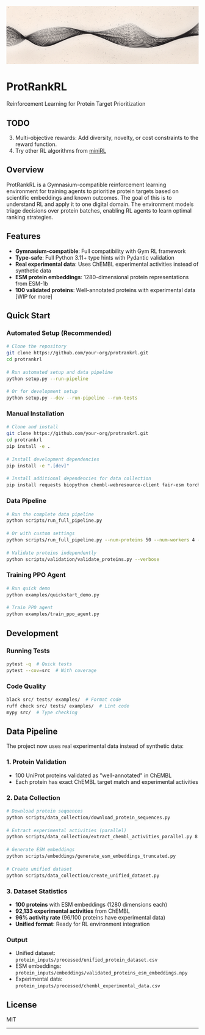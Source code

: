 ![Banner](assets/github_banner.png)

# ProtRankRL

Reinforcement Learning for Protein Target Prioritization

## TODO
3. Multi-objective rewards: Add diversity, novelty, or cost constraints to the reward function.
4. Try other RL algorithms from [miniRL](https://github.com/seungeunrho/minimalRL)

## Overview

ProtRankRL is a Gymnasium-compatible reinforcement learning environment for training agents to prioritize protein targets based on scientific embeddings and known outcomes. The goal of this is to understand RL and apply it to one digital domain. The environment models triage decisions over protein batches, enabling RL agents to learn optimal ranking strategies.

## Features

- **Gymnasium-compatible**: Full compatibility with Gym RL framework
- **Type-safe**: Full Python 3.11+ type hints with Pydantic validation
- **Real experimental data**: Uses ChEMBL experimental activities instead of synthetic data
- **ESM protein embeddings**: 1280-dimensional protein representations from ESM-1b
- **100 validated proteins**: Well-annotated proteins with experimental data
[WIP for more]

## Quick Start

### Automated Setup (Recommended)

```bash
# Clone the repository
git clone https://github.com/your-org/protrankrl.git
cd protrankrl

# Run automated setup and data pipeline
python setup.py --run-pipeline

# Or for development setup
python setup.py --dev --run-pipeline --run-tests
```

### Manual Installation

```bash
# Clone and install
git clone https://github.com/your-org/protrankrl.git
cd protrankrl
pip install -e .

# Install development dependencies
pip install -e ".[dev]"

# Install additional dependencies for data collection
pip install requests biopython chembl-webresource-client fair-esm torch
```

### Data Pipeline

```bash
# Run the complete data pipeline
python scripts/run_full_pipeline.py

# Or with custom settings
python scripts/run_full_pipeline.py --num-proteins 50 --num-workers 4 --verbose

# Validate proteins independently
python scripts/validation/validate_proteins.py --verbose
```

### Training PPO Agent

```bash
# Run quick demo
python examples/quickstart_demo.py

# Train PPO agent
python examples/train_ppo_agent.py
```

## Development

### Running Tests

```bash
pytest -q  # Quick tests
pytest --cov=src  # With coverage
```

### Code Quality

```bash
black src/ tests/ examples/  # Format code
ruff check src/ tests/ examples/  # Lint code
mypy src/  # Type checking
```

## Data Pipeline

The project now uses real experimental data instead of synthetic data:

### 1. Protein Validation
- 100 UniProt proteins validated as "well-annotated" in ChEMBL
- Each protein has exact ChEMBL target match and experimental activities

### 2. Data Collection
```bash
# Download protein sequences
python scripts/data_collection/download_protein_sequences.py

# Extract experimental activities (parallel)
python scripts/data_collection/extract_chembl_activities_parallel.py 8

# Generate ESM embeddings
python scripts/embeddings/generate_esm_embeddings_truncated.py

# Create unified dataset
python scripts/data_collection/create_unified_dataset.py
```

### 3. Dataset Statistics
- **100 proteins** with ESM embeddings (1280 dimensions each)
- **92,133 experimental activities** from ChEMBL
- **96% activity rate** (96/100 proteins have experimental data)
- **Unified format**: Ready for RL environment integration

### Output
- Unified dataset: `protein_inputs/processed/unified_protein_dataset.csv`
- ESM embeddings: `protein_inputs/embeddings/validated_proteins_esm_embeddings.npy`
- Experimental data: `protein_inputs/processed/chembl_experimental_data.csv`

## License

MIT

---
